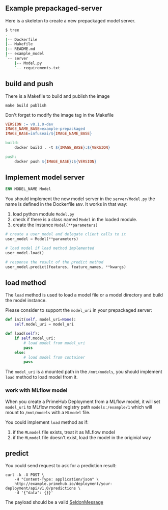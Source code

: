 ## Example prepackaged-server

Here is a skeleton to create a new prepackaged model server.

```bash
$ tree
.
|-- Dockerfile
|-- Makefile
|-- README.md
|-- example_model
`-- server
    |-- Model.py
    `-- requirements.txt
```

## build and push

There is a Makefile to build and publish the image

```
make build publish
```

Don't forget to modify the image tag in the Makefile

```makefile
VERSION := v0.1.0-dev
IMAGE_NAME_BASE=example-prepackaged
IMAGE_BASE=infuseai/${IMAGE_NAME_BASE}

build:
	docker build . -t ${IMAGE_BASE}:${VERSION}

push:
	docker push ${IMAGE_BASE}:${VERSION}
```

## Implement model server

```dockerfile
ENV MODEL_NAME Model
```

You should implement the new model server in the `server/Model.py` the name is defined in the Dockerfile `ENV`. It works in that way:

1. load python module `Model.py`
2. check if there is a class named `Model` in the loaded module.
3. create the instance `Model(**parameters)`


```python
# create a user_model and delegate client calls to it
user_model = Model(**parameters)

# load model if load method implemented
user_model.load()

# response the result of the predict method
user_model.predict(features, feature_names, **kwargs)
```

## load method

The `load` method is used to load a model file or a model directory and build the model instance.

Please consider to support the `model_uri` in your prepackaged server:

```python
def init(self, model_uri=None):
    self.model_uri = model_uri

def load(self):
    if self.model_uri:
        # load model from model_uri
        pass
    else:
        # load model from container
        pass
```

The `model_uri` is a mounted path in the `/mnt/models`, you should implement `load` method to load model from it.

### work with MLflow model

When you create a PrimeHub Deployment from a MLflow model, it will set `model_uri` to MLflow model registry path `models:/example/1` which will mount to `/mnt/models` with a `MLmodel` file. 

You could implement `load` method as if:

1. if the `MLmodel` file exists, treat it as MLflow model
2. if the `MLmodel` file doesn't exist, load the model in the originial way

## predict

You could send request to ask for a prediction result:

```curl
curl -k -X POST \
    -H "Content-Type: application/json" \
    http://example.primehub.io/deployment/your-deployment/api/v1.0/predictions \
    -d '{"data": {}}'
```

The payload should be a valid [SeldonMessage](https://docs.seldon.io/projects/seldon-core/en/v1.1.0/reference/apis/prediction.html#proto-buffer-and-grpc-definition)